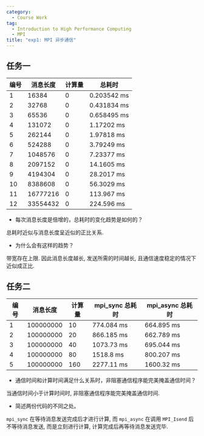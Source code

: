```yaml
---
category:
  - Course Work
tag:
  - Introduction to High Performance Computing
  - MPI
title: "exp1: MPI 异步通信"
---
```


## 任务一

| 编号 | 消息长度 | 计算量 | 总耗时      |
|------|----------|--------|-------------|
| 1    | 16384    | 0      | 0.203542 ms |
| 2    | 32768    | 0      | 0.431834 ms |
| 3    | 65536    | 0      | 0.658495 ms |
| 4    | 131072   | 0      | 1.17202 ms  |
| 5    | 262144   | 0      | 1.97818 ms  |
| 6    | 524288   | 0      | 3.79249 ms  |
| 7    | 1048576  | 0      | 7.23377 ms  |
| 8    | 2097152  | 0      | 14.1605 ms  |
| 9    | 4194304  | 0      | 28.2017 ms  |
| 10   | 8388608  | 0      | 56.3029 ms  |
| 11   | 16777216 | 0      | 113.967 ms  |
| 12   | 33554432 | 0      | 224.596 ms  |

- 每次消息长度是倍增的，总耗时的变化趋势是如何的？

总耗时近似与消息长度呈近似的正比关系.

- 为什么会有这样的趋势？

带宽存在上限. 因此消息长度越长, 发送所需的时间越长, 且通信速度稳定的情况下近似成正比.

## 任务二

| 编号 | 消息长度  | 计算量 | mpi_sync 总耗时 | mpi_async 总耗时 |
|------|-----------|--------|-----------------|------------------|
| 1    | 100000000 | 10     | 774.084 ms      | 664.895 ms       |
| 2    | 100000000 | 20     | 866.185 ms      | 662.789 ms       |
| 3    | 100000000 | 40     | 1073.73 ms      | 695.044 ms       |
| 4    | 100000000 | 80     | 1518.8 ms       | 800.207 ms       |
| 5    | 100000000 | 160    | 2277.11 ms      | 1600.32 ms       |

- 通信时间和计算时间满足什么关系时，非阻塞通信程序能完美掩盖通信时间？

当通信时间小于计算时间时, 非阻塞通信程序能完美掩盖通信时间.

- 简述两份代码的不同之处。

`mpi_sync` 在等待消息发送完成后才进行计算, 而 `mpi_async` 在调用 `MPI_Isend` 后不等待消息发送, 而是立刻进行计算, 计算完成后再等待消息发送完毕.
